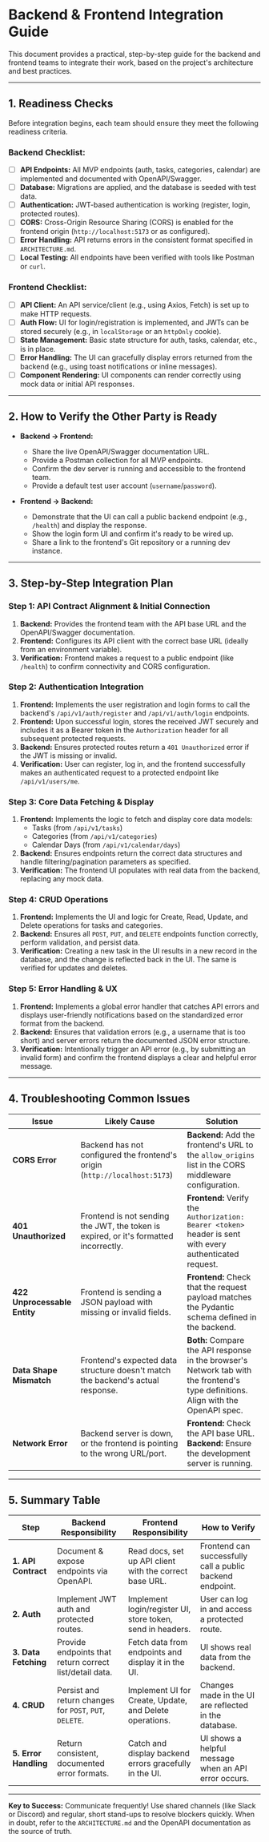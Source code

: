 # Backend & Frontend Integration Guide

This document provides a practical, step-by-step guide for the backend and frontend teams to integrate their work, based on the project's architecture and best practices.

---

## 1. Readiness Checks

Before integration begins, each team should ensure they meet the following readiness criteria.

### **Backend Checklist:**
- [ ] **API Endpoints:** All MVP endpoints (auth, tasks, categories, calendar) are implemented and documented with OpenAPI/Swagger.
- [ ] **Database:** Migrations are applied, and the database is seeded with test data.
- [ ] **Authentication:** JWT-based authentication is working (register, login, protected routes).
- [ ] **CORS:** Cross-Origin Resource Sharing (CORS) is enabled for the frontend origin (`http://localhost:5173` or as configured).
- [ ] **Error Handling:** API returns errors in the consistent format specified in `ARCHITECTURE.md`.
- [ ] **Local Testing:** All endpoints have been verified with tools like Postman or `curl`.

### **Frontend Checklist:**
- [ ] **API Client:** An API service/client (e.g., using Axios, Fetch) is set up to make HTTP requests.
- [ ] **Auth Flow:** UI for login/registration is implemented, and JWTs can be stored securely (e.g., in `localStorage` or an `httpOnly` cookie).
- [ ] **State Management:** Basic state structure for auth, tasks, calendar, etc., is in place.
- [ ] **Error Handling:** The UI can gracefully display errors returned from the backend (e.g., using toast notifications or inline messages).
- [ ] **Component Rendering:** UI components can render correctly using mock data or initial API responses.

---

## 2. How to Verify the Other Party is Ready

-   **Backend → Frontend:**
    -   Share the live OpenAPI/Swagger documentation URL.
    -   Provide a Postman collection for all MVP endpoints.
    -   Confirm the dev server is running and accessible to the frontend team.
    -   Provide a default test user account (`username`/`password`).

-   **Frontend → Backend:**
    -   Demonstrate that the UI can call a public backend endpoint (e.g., `/health`) and display the response.
    -   Show the login form UI and confirm it's ready to be wired up.
    -   Share a link to the frontend's Git repository or a running dev instance.

---

## 3. Step-by-Step Integration Plan

### **Step 1: API Contract Alignment & Initial Connection**
1.  **Backend:** Provides the frontend team with the API base URL and the OpenAPI/Swagger documentation.
2.  **Frontend:** Configures its API client with the correct base URL (ideally from an environment variable).
3.  **Verification:** Frontend makes a request to a public endpoint (like `/health`) to confirm connectivity and CORS configuration.

### **Step 2: Authentication Integration**
1.  **Frontend:** Implements the user registration and login forms to call the backend's `/api/v1/auth/register` and `/api/v1/auth/login` endpoints.
2.  **Frontend:** Upon successful login, stores the received JWT securely and includes it as a Bearer token in the `Authorization` header for all subsequent protected requests.
3.  **Backend:** Ensures protected routes return a `401 Unauthorized` error if the JWT is missing or invalid.
4.  **Verification:** User can register, log in, and the frontend successfully makes an authenticated request to a protected endpoint like `/api/v1/users/me`.

### **Step 3: Core Data Fetching & Display**
1.  **Frontend:** Implements the logic to fetch and display core data models:
    -   Tasks (from `/api/v1/tasks`)
    -   Categories (from `/api/v1/categories`)
    -   Calendar Days (from `/api/v1/calendar/days`)
2.  **Backend:** Ensures endpoints return the correct data structures and handle filtering/pagination parameters as specified.
3.  **Verification:** The frontend UI populates with real data from the backend, replacing any mock data.

### **Step 4: CRUD Operations**
1.  **Frontend:** Implements the UI and logic for Create, Read, Update, and Delete operations for tasks and categories.
2.  **Backend:** Ensures all `POST`, `PUT`, and `DELETE` endpoints function correctly, perform validation, and persist data.
3.  **Verification:** Creating a new task in the UI results in a new record in the database, and the change is reflected back in the UI. The same is verified for updates and deletes.

### **Step 5: Error Handling & UX**
1.  **Frontend:** Implements a global error handler that catches API errors and displays user-friendly notifications based on the standardized error format from the backend.
2.  **Backend:** Ensures that validation errors (e.g., a username that is too short) and server errors return the documented JSON error structure.
3.  **Verification:** Intentionally trigger an API error (e.g., by submitting an invalid form) and confirm the frontend displays a clear and helpful error message.

---

## 4. Troubleshooting Common Issues

| Issue                        | Likely Cause                                                                     | Solution                                                                                                   |
| ---------------------------- | -------------------------------------------------------------------------------- | ---------------------------------------------------------------------------------------------------------- |
| **CORS Error**               | Backend has not configured the frontend's origin (`http://localhost:5173`)       | **Backend:** Add the frontend's URL to the `allow_origins` list in the CORS middleware configuration.      |
| **401 Unauthorized**         | Frontend is not sending the JWT, the token is expired, or it's formatted incorrectly. | **Frontend:** Verify the `Authorization: Bearer <token>` header is sent with every authenticated request.  |
| **422 Unprocessable Entity** | Frontend is sending a JSON payload with missing or invalid fields.               | **Frontend:** Check that the request payload matches the Pydantic schema defined in the backend.           |
| **Data Shape Mismatch**      | Frontend's expected data structure doesn't match the backend's actual response.  | **Both:** Compare the API response in the browser's Network tab with the frontend's type definitions. Align with the OpenAPI spec. |
| **Network Error**            | Backend server is down, or the frontend is pointing to the wrong URL/port.       | **Frontend:** Check the API base URL. **Backend:** Ensure the development server is running.               |

---

## 5. Summary Table

| Step                | Backend Responsibility                                  | Frontend Responsibility                                   | How to Verify                                          |
| ------------------- | ------------------------------------------------------- | --------------------------------------------------------- | ------------------------------------------------------ |
| **1. API Contract** | Document & expose endpoints via OpenAPI.                | Read docs, set up API client with the correct base URL.   | Frontend can successfully call a public backend endpoint. |
| **2. Auth**         | Implement JWT auth and protected routes.                | Implement login/register UI, store token, send in headers. | User can log in and access a protected route.           |
| **3. Data Fetching**| Provide endpoints that return correct list/detail data. | Fetch data from endpoints and display it in the UI.       | UI shows real data from the backend.                   |
| **4. CRUD**         | Persist and return changes for `POST`, `PUT`, `DELETE`.   | Implement UI for Create, Update, and Delete operations.   | Changes made in the UI are reflected in the database.  |
| **5. Error Handling**| Return consistent, documented error formats.            | Catch and display backend errors gracefully in the UI.    | UI shows a helpful message when an API error occurs.   |

---
**Key to Success:** Communicate frequently! Use shared channels (like Slack or Discord) and regular, short stand-ups to resolve blockers quickly. When in doubt, refer to the `ARCHITECTURE.md` and the OpenAPI documentation as the source of truth. 